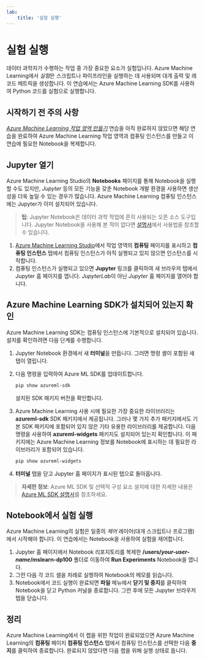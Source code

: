 ```yaml
---
lab:
    title: '실험 실행'
---
```

# 실험 실행

데이터 과학자가 수행하는 작업 중 가장 중요한 요소가 실험입니다. Azure Machine Learning에서 *실험*은 스크립트나 파이프라인을 실행하는 데 사용되며 대개 출력 및 레코드 메트릭을 생성합니다. 이 연습에서는 Azure Machine Learning SDK를 사용하여 Python 코드를 실험으로 실행합니다.

## 시작하기 전 주의 사항

*[Azure Machine Learning 작업 영역 만들기](01-create-a-workspace.md)* 연습을 아직 완료하지 않았으면 해당 연습을 완료하여 Azure Machine Learning 작업 영역과 컴퓨팅 인스턴스를 만들고 이 연습에 필요한 Notebook을 복제합니다.

## Jupyter 열기

Azure Machine Learning Studio의 **Notebooks** 페이지를 통해 Notebook을 실행할 수도 있지만, *Jupyter* 등의 모든 기능을 갖춘 Notebook 개발 환경을 사용하면 생산성을 더욱 높일 수 있는 경우가 많습니다. Azure Machine Learning 컴퓨팅 인스턴스에는 Jupyter가 이미 설치되어 있습니다.

> **팁**: Jupyter Notebook은 데이터 과학 작업에 흔히 사용되는 오픈 소스 도구입니다. Jupyter Notebook을 사용해 본 적이 없다면 [설명서](https://jupyter-notebook.readthedocs.io/en/stable/notebook.html)에서 사용법을 참조할 수 있습니다.

1. [Azure Machine Learning Studio](https://ml.azure.com)에서 작업 영역의 **컴퓨팅** 페이지를 표시하고 **컴퓨팅 인스턴스** 탭에서 컴퓨팅 인스턴스가 아직 실행되고 있지 않으면 인스턴스를 시작합니다.
2. 컴퓨팅 인스턴스가 실행되고 있으면 **Jupyter** 링크를 클릭하여 새 브라우저 탭에서 Jupyter 홈 페이지를 엽니다. *JupyterLab*이 아닌 *Jupyter* 홈 페이지를 열어야 합니다.

## Azure Machine Learning SDK가 설치되어 있는지 확인

Azure Machine Learning SDK는 컴퓨팅 인스턴스에 기본적으로 설치되어 있습니다. 설치를 확인하려면 다음 단계를 수행합니다.

1. Jupyter Notebook 환경에서 새 **터미널**을 만듭니다. 그러면 명령 셸이 포함된 새 탭이 열립니다.
2. 다음 명령을 입력하여 Azure ML SDK를 업데이트합니다.

    ```bash
    pip show azureml-sdk
    ```

    설치된 SDK 패키지 버전을 확인합니다.

3. Azure Machine Learning 사용 시에 필요한 가장 중요한 라이브러리는 **azureml-sdk** SDK 패키지에서 제공됩니다. 그러나 몇 가지 추가 패키지에서도 기본 SDK 패키지에 포함되어 있지 않은 기타 유용한 라이브러리를 제공합니다. 다음 명령을 사용하여 **azureml-widgets** 패키지도 설치되어 있는지 확인합니다. 이 패키지에는 Azure Machine Learning 정보를 Notebook에 표시하는 데 필요한 라이브러리가 포함되어 있습니다.

    ```bash
    pip show azureml-widgets
    ```

4. **터미널** 탭을 닫고 Jupyter 홈 페이지가 표시된 탭으로 돌아옵니다.

> **자세한 정보**: Azure ML SDK 및 선택적 구성 요소 설치에 대한 자세한 내용은 [Azure ML SDK 설명서](https://docs.microsoft.com/python/api/overview/azure/ml/install?view=azure-ml-py)를 참조하세요.

## Notebook에서 실험 실행

Azure Machine Learning의 실험은 일종의 *제어* 레이어(대개 스크립트나 프로그램)에서 시작해야 합니다. 이 연습에서는 Notebook을 사용하여 실험을 제어합니다.

1. Jupyter 홈 페이지에서 Notebook 리포지토리를 복제한 **/users/*your-user-name*/mslearn-dp100** 폴더로 이동하여 **Run Experiments** Notebook을 엽니다.
2. 그런 다음 각 코드 셀을 차례로 실행하여 Notebook의 메모를 읽습니다.
3. Notebook에서 코드 실행이 완료되면 **파일** 메뉴에서 **닫기 및 중지**를 클릭하여 Notebook을 닫고 Python 커널을 종료합니다. 그런 후에 모든 Jupyter 브라우저 탭을 닫습니다.

## 정리

Azure Machine Learning에서 이 랩을 위한 작업이 완료되었으면 Azure Machine Learning의 **컴퓨팅** 페이지 **컴퓨팅 인스턴스** 탭에서 컴퓨팅 인스턴스를 선택한 다음 **중지**를 클릭하여 종료합니다. 완료되지 않았다면 다음 랩을 위해 실행 상태로 둡니다.
